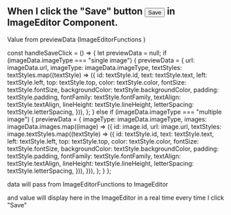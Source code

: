 When I click the "Save" button
<button className="bg-[#23272A] text-white rounded px-4 py-2 mr-2 ">
                        Save
                      </button>
 in ImageEditor Component. 
-------------------------------------------
Value from previewData (ImageEditorFunctions )

  const handleSaveClick = () => {
    let previewData = null;
    if (imageData.imageType === "single image") {
      previewData = {
        url: imageData.url,
        imageType: imageData.imageType,
        textStyles: textStyles.map((textStyle) => ({
          id: textStyle.id,
          text: textStyle.text,
          left: textStyle.left,
          top: textStyle.top,
          color: textStyle.color,
          fontSize: textStyle.fontSize,
          backgroundColor: textStyle.backgroundColor,
          padding: textStyle.padding,
          fontFamily: textStyle.fontFamily,
          textAlign: textStyle.textAlign,
          lineHeight: textStyle.lineHeight,
          letterSpacing: textStyle.letterSpacing,
        })),
      };
    } else if (imageData.imageType === "multiple image") {
      previewData = {
        imageType: imageData.imageType,
        images: imageData.images.map((image) => ({
          id: image.id,
          url: image.url,
          textStyles: image.textStyles.map((textStyle) => ({
            id: textStyle.id,
            text: textStyle.text,
            left: textStyle.left,
            top: textStyle.top,
            color: textStyle.color,
            fontSize: textStyle.fontSize,
            backgroundColor: textStyle.backgroundColor,
            padding: textStyle.padding,
            fontFamily: textStyle.fontFamily,
            textAlign: textStyle.textAlign,
            lineHeight: textStyle.lineHeight,
            letterSpacing: textStyle.letterSpacing,
          })),
        })),
      };
    }
  };


 data will pass from ImageEditorFunctions to ImageEditor 

and value will display here in the ImageEditor in a real time every time I click "Save"